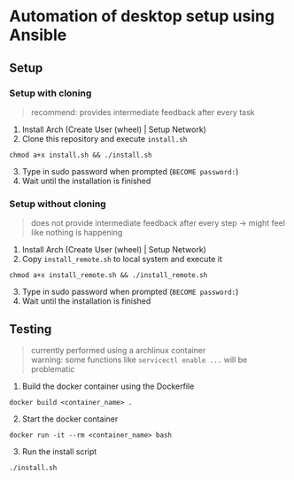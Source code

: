 # Automation of desktop setup using Ansible
## Setup
### Setup with cloning
> recommend: provides intermediate feedback after every task 
1. Install Arch (Create User (wheel) | Setup Network)
2. Clone this repository and execute `install.sh`
```
chmod a+x install.sh && ./install.sh
```
3. Type in sudo password when prompted (`BECOME password:`)
4. Wait until the installation is finished
### Setup without cloning
> does not provide intermediate feedback after every step -> might feel like nothing is happening
1. Install Arch (Create User (wheel) | Setup Network)
2. Copy `install_remote.sh` to local system and execute it  
```
chmod a+x install_remote.sh && ./install_remote.sh
```
3. Type in sudo password when prompted (`BECOME password:`)
4. Wait until the installation is finished
## Testing
> currently performed using a archlinux container  
> warning: some functions like `servicectl enable ...` will be problematic
1. Build the docker container using the Dockerfile
```
docker build <container_name> .
```
2. Start the docker container
```
docker run -it --rm <container_name> bash
```
3. Run the install script
```
./install.sh
```
